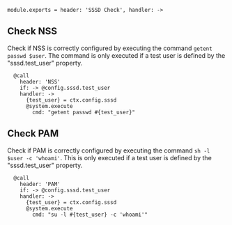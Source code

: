 
    module.exports = header: 'SSSD Check', handler: ->

## Check NSS

Check if NSS is correctly configured by executing the command `getent passwd
$user`. The command is only executed if a test user is defined by the
"sssd.test_user" property.

      @call
        header: 'NSS'
        if: -> @config.sssd.test_user
        handler: ->
          {test_user} = ctx.config.sssd
          @system.execute
            cmd: "getent passwd #{test_user}"

## Check PAM

Check if PAM is correctly configured by executing the command
`sh -l $user -c 'whoami'`. This is only executed if a test
user is defined by the "sssd.test_user" property.

      @call
        header: 'PAM'
        if: -> @config.sssd.test_user
        handler: ->
          {test_user} = ctx.config.sssd
          @system.execute
            cmd: "su -l #{test_user} -c 'whoami'"
